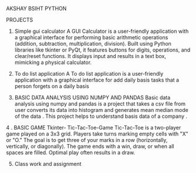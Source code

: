 AKSHAY BSIHT
PYTHON

PROJECTS
1. Simple gui calculator
A GUI Calculator is a user-friendly application with a graphical interface for performing basic arithmetic operations (addition, subtraction, multiplication, division). Built using Python libraries like tkinter or PyQt, it features buttons for digits, operations, and clear/reset functions. It displays input and results in a text box, mimicking a physical calculator.

2. To do list application
A To do list application is a user-friendly application with a graphical interface for add daily basis tasks that a person forgets on a daily basis

3. BASIC DATA ANALYSIS USING NUMPY AND PANDAS
Basic data analysis using numpy and pandas is a project that takes a csv file from user converts its data into histogram and generates mean median mode of the data . This project helps to understand basis data of a company .

4 . BASIC GAME Tkinter- Tic-Tac-Toe-Game
Tic-Tac-Toe is a two-player game played on a 3x3 grid. Players take turns marking empty cells with "X" or "O." The goal is to get three of your marks in a row (horizontally, vertically, or diagonally). The game ends with a win, draw, or when all spaces are filled. Optimal play often results in a draw.

5. Class work and assignment
